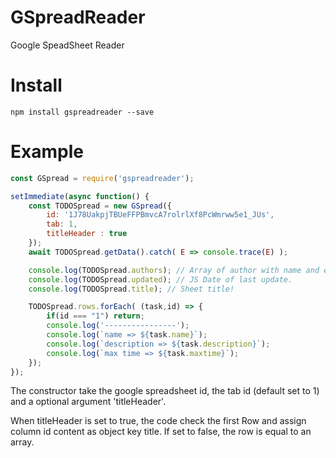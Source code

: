 # GSpreadReader
Google SpeadSheet Reader

# Install 

```
npm install gspreadreader --save
```

# Example 

```js
const GSpread = require('gspreadreader');

setImmediate(async function() {
    const TODOSpread = new GSpread({
        id: '1J78UakpjTBUeFFPBmvcA7rolrlXf8PcWmrww5e1_JUs',
        tab: 1,
        titleHeader : true
    });
    await TODOSpread.getData().catch( E => console.trace(E) );

    console.log(TODOSpread.authors); // Array of author with name and email fields.
    console.log(TODOSpread.updated); // JS Date of last update.
    console.log(TODOSpread.title); // Sheet title!

    TODOSpread.rows.forEach( (task,id) => {
        if(id === "1") return;
        console.log('----------------');
        console.log(`name => ${task.name}`);
        console.log(`description => ${task.description}`);
        console.log(`max time => ${task.maxtime}`);
    }); 
});
```

The constructor take the google spreadsheet id, the tab id (default set to 1) and a optional argument 'titleHeader'.

When titleHeader is set to true, the code check the first Row and assign column id content as object key title. If set to false, the row is equal to an array.